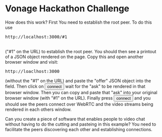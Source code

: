 <h1>Vonage Hackathon Challenge</h1>
<p>How does this work? First You need to establish the root peer. To do this use
<br /><pre>http://localhost:3000/#1</pre><br />
("#1" on the URL) to establish the root peer. You should then see a printout of a JSON object rendered on the page. Copy this and open another browser window and visit: <pre>http://loaclhost:3000</pre> (without the "#1" on the URL) and paste the "offer" JSON object into the field. Then click on <button>connect</button> wait for the "ask" to be rendered in that browser window. Then you can copy and paste that "ask" into your original browser window (with "#1" on the URL). Finally press <button>connect</button> and you should see the peers connect over WebRTC and the video streams being rendered in each others window.</p>
<p>Can you create a piece of software that enables people to video chat without having to do the cutting and pasteing in this example? You need to facilitate the peers discovering each other and establishing connections.</p>
